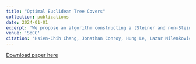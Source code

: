 ```yaml
---
title: "Optimal Euclidean Tree Covers"
collection: publications
date: 2024-01-01
excerpt: 'We propose an algorithm constructing a (Steiner and non-Steiner) tree cover for an Euclidean point set. Our algorithm is optimal in the number of trees and running time.'
venue: 'SoCG'
citation: 'Hsien-Chih Chang, Jonathan Conroy, Hung Le, Lazar Milenkovic, Shay Solomon, Cuong Than. (2024). &quot;Optimal Euclidean Tree Covers. &quot; <i> The 40th International Symposium on Computational Geometry (SoCG 2024)</i>.'
---
```


[Download paper here](https://arxiv.org/pdf/2403.17754)
